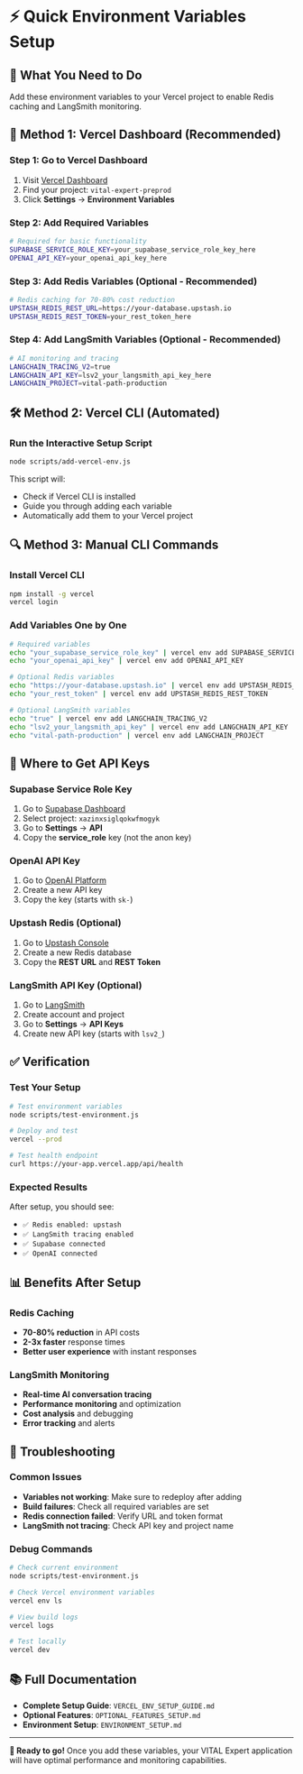 # ⚡ Quick Environment Variables Setup

## 🎯 What You Need to Do

Add these environment variables to your Vercel project to enable Redis caching and LangSmith monitoring.

## 🚀 Method 1: Vercel Dashboard (Recommended)

### Step 1: Go to Vercel Dashboard
1. Visit [Vercel Dashboard](https://vercel.com/dashboard)
2. Find your project: `vital-expert-preprod`
3. Click **Settings** → **Environment Variables**

### Step 2: Add Required Variables
```bash
# Required for basic functionality
SUPABASE_SERVICE_ROLE_KEY=your_supabase_service_role_key_here
OPENAI_API_KEY=your_openai_api_key_here
```

### Step 3: Add Redis Variables (Optional - Recommended)
```bash
# Redis caching for 70-80% cost reduction
UPSTASH_REDIS_REST_URL=https://your-database.upstash.io
UPSTASH_REDIS_REST_TOKEN=your_rest_token_here
```

### Step 4: Add LangSmith Variables (Optional - Recommended)
```bash
# AI monitoring and tracing
LANGCHAIN_TRACING_V2=true
LANGCHAIN_API_KEY=lsv2_your_langsmith_api_key_here
LANGCHAIN_PROJECT=vital-path-production
```

## 🛠️ Method 2: Vercel CLI (Automated)

### Run the Interactive Setup Script
```bash
node scripts/add-vercel-env.js
```

This script will:
- Check if Vercel CLI is installed
- Guide you through adding each variable
- Automatically add them to your Vercel project

## 🔍 Method 3: Manual CLI Commands

### Install Vercel CLI
```bash
npm install -g vercel
vercel login
```

### Add Variables One by One
```bash
# Required variables
echo "your_supabase_service_role_key" | vercel env add SUPABASE_SERVICE_ROLE_KEY
echo "your_openai_api_key" | vercel env add OPENAI_API_KEY

# Optional Redis variables
echo "https://your-database.upstash.io" | vercel env add UPSTASH_REDIS_REST_URL
echo "your_rest_token" | vercel env add UPSTASH_REDIS_REST_TOKEN

# Optional LangSmith variables
echo "true" | vercel env add LANGCHAIN_TRACING_V2
echo "lsv2_your_langsmith_api_key" | vercel env add LANGCHAIN_API_KEY
echo "vital-path-production" | vercel env add LANGCHAIN_PROJECT
```

## 🔑 Where to Get API Keys

### Supabase Service Role Key
1. Go to [Supabase Dashboard](https://supabase.com/dashboard)
2. Select project: `xazinxsiglqokwfmogyk`
3. Go to **Settings** → **API**
4. Copy the **service_role** key (not the anon key)

### OpenAI API Key
1. Go to [OpenAI Platform](https://platform.openai.com/api-keys)
2. Create a new API key
3. Copy the key (starts with `sk-`)

### Upstash Redis (Optional)
1. Go to [Upstash Console](https://console.upstash.com/)
2. Create a new Redis database
3. Copy the **REST URL** and **REST Token**

### LangSmith API Key (Optional)
1. Go to [LangSmith](https://smith.langchain.com/)
2. Create account and project
3. Go to **Settings** → **API Keys**
4. Create new API key (starts with `lsv2_`)

## ✅ Verification

### Test Your Setup
```bash
# Test environment variables
node scripts/test-environment.js

# Deploy and test
vercel --prod

# Test health endpoint
curl https://your-app.vercel.app/api/health
```

### Expected Results
After setup, you should see:
- `✅ Redis enabled: upstash`
- `✅ LangSmith tracing enabled`
- `✅ Supabase connected`
- `✅ OpenAI connected`

## 📊 Benefits After Setup

### Redis Caching
- **70-80% reduction** in API costs
- **2-3x faster** response times
- **Better user experience** with instant responses

### LangSmith Monitoring
- **Real-time AI conversation tracing**
- **Performance monitoring** and optimization
- **Cost analysis** and debugging
- **Error tracking** and alerts

## 🚨 Troubleshooting

### Common Issues
- **Variables not working**: Make sure to redeploy after adding
- **Build failures**: Check all required variables are set
- **Redis connection failed**: Verify URL and token format
- **LangSmith not tracing**: Check API key and project name

### Debug Commands
```bash
# Check current environment
node scripts/test-environment.js

# Check Vercel environment variables
vercel env ls

# View build logs
vercel logs

# Test locally
vercel dev
```

## 📚 Full Documentation

- **Complete Setup Guide**: `VERCEL_ENV_SETUP_GUIDE.md`
- **Optional Features**: `OPTIONAL_FEATURES_SETUP.md`
- **Environment Setup**: `ENVIRONMENT_SETUP.md`

---

**🎉 Ready to go!** Once you add these variables, your VITAL Expert application will have optimal performance and monitoring capabilities.

